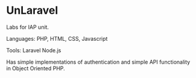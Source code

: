 # UnLaravel
Labs for IAP unit.

Languages:
PHP, HTML, CSS, Javascript

Tools:
Laravel
Node.js

Has simple implementations of authentication and simple API functionality in Object Oriented PHP.
